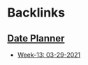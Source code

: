 
# Backlinks
## [Date Planner](<Date Planner.md>)
- [Week-13: 03-29-2021](<Week-13: 03-29-2021.md>)

